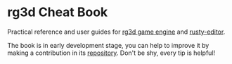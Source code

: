# rg3d Cheat Book

Practical reference and user guides for [rg3d game engine](https://github.com/rg3dengine/rg3d) and
[rusty-editor](https://github.com/rg3dengine/rusty-editor).

The book is in early development stage, you can help to improve it by making a contribution in its
[repository](https://github.com/rg3d-book/rg3d-book.github.io). Don't be shy, every tip is helpful!